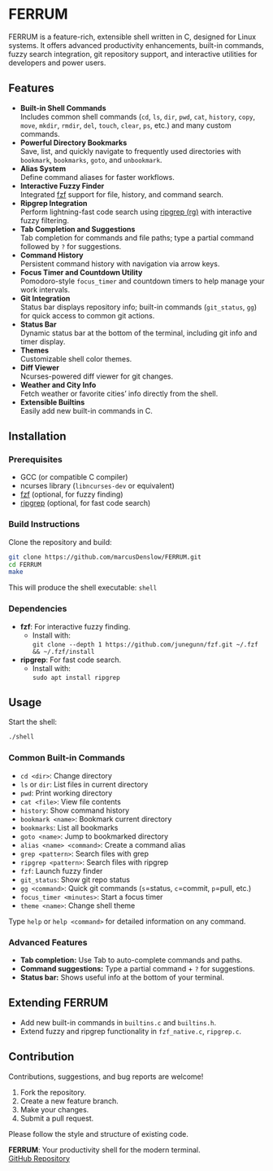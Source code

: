# FERRUM

FERRUM is a feature-rich, extensible shell written in C, designed for Linux systems. It offers advanced productivity enhancements, built-in commands, fuzzy search integration, git repository support, and interactive utilities for developers and power users.

## Features

- **Built-in Shell Commands**  
  Includes common shell commands (`cd`, `ls`, `dir`, `pwd`, `cat`, `history`, `copy`, `move`, `mkdir`, `rmdir`, `del`, `touch`, `clear`, `ps`, etc.) and many custom commands.
- **Powerful Directory Bookmarks**  
  Save, list, and quickly navigate to frequently used directories with `bookmark`, `bookmarks`, `goto`, and `unbookmark`.
- **Alias System**  
  Define command aliases for faster workflows.
- **Interactive Fuzzy Finder**  
  Integrated [fzf](https://github.com/junegunn/fzf) support for file, history, and command search.
- **Ripgrep Integration**  
  Perform lightning-fast code search using [ripgrep (rg)](https://github.com/BurntSushi/ripgrep) with interactive fuzzy filtering.
- **Tab Completion and Suggestions**  
  Tab completion for commands and file paths; type a partial command followed by `?` for suggestions.
- **Command History**  
  Persistent command history with navigation via arrow keys.
- **Focus Timer and Countdown Utility**  
  Pomodoro-style `focus_timer` and countdown timers to help manage your work intervals.
- **Git Integration**  
  Status bar displays repository info; built-in commands (`git_status`, `gg`) for quick access to common git actions.
- **Status Bar**  
  Dynamic status bar at the bottom of the terminal, including git info and timer display.
- **Themes**  
  Customizable shell color themes.
- **Diff Viewer**  
  Ncurses-powered diff viewer for git changes.
- **Weather and City Info**  
  Fetch weather or favorite cities’ info directly from the shell.
- **Extensible Builtins**  
  Easily add new built-in commands in C.

## Installation

### Prerequisites

- GCC (or compatible C compiler)
- ncurses library (`libncurses-dev` or equivalent)
- [fzf](https://github.com/junegunn/fzf) (optional, for fuzzy finding)
- [ripgrep](https://github.com/BurntSushi/ripgrep) (optional, for fast code search)

### Build Instructions

Clone the repository and build:

```sh
git clone https://github.com/marcusDenslow/FERRUM.git
cd FERRUM
make
```

This will produce the shell executable: `shell`

### Dependencies

- **fzf**: For interactive fuzzy finding.
  - Install with:  
    `git clone --depth 1 https://github.com/junegunn/fzf.git ~/.fzf && ~/.fzf/install`
- **ripgrep**: For fast code search.
  - Install with:  
    `sudo apt install ripgrep`

## Usage

Start the shell:

```sh
./shell
```

### Common Built-in Commands

- `cd <dir>`: Change directory
- `ls` or `dir`: List files in current directory
- `pwd`: Print working directory
- `cat <file>`: View file contents
- `history`: Show command history
- `bookmark <name>`: Bookmark current directory
- `bookmarks`: List all bookmarks
- `goto <name>`: Jump to bookmarked directory
- `alias <name> <command>`: Create a command alias
- `grep <pattern>`: Search files with grep
- `ripgrep <pattern>`: Search files with ripgrep
- `fzf`: Launch fuzzy finder
- `git_status`: Show git repo status
- `gg <command>`: Quick git commands (`s`=status, `c`=commit, `p`=pull, etc.)
- `focus_timer <minutes>`: Start a focus timer
- `theme <name>`: Change shell theme

Type `help` or `help <command>` for detailed information on any command.

### Advanced Features

- **Tab completion:** Use Tab to auto-complete commands and paths.
- **Command suggestions:** Type a partial command + `?` for suggestions.
- **Status bar:** Shows useful info at the bottom of your terminal.

## Extending FERRUM

- Add new built-in commands in `builtins.c` and `builtins.h`.
- Extend fuzzy and ripgrep functionality in `fzf_native.c`, `ripgrep.c`.

## Contribution

Contributions, suggestions, and bug reports are welcome!

1. Fork the repository.
2. Create a new feature branch.
3. Make your changes.
4. Submit a pull request.

Please follow the style and structure of existing code.


**FERRUM**: Your productivity shell for the modern terminal.  
[GitHub Repository](https://github.com/marcusDenslow/FERRUM)
